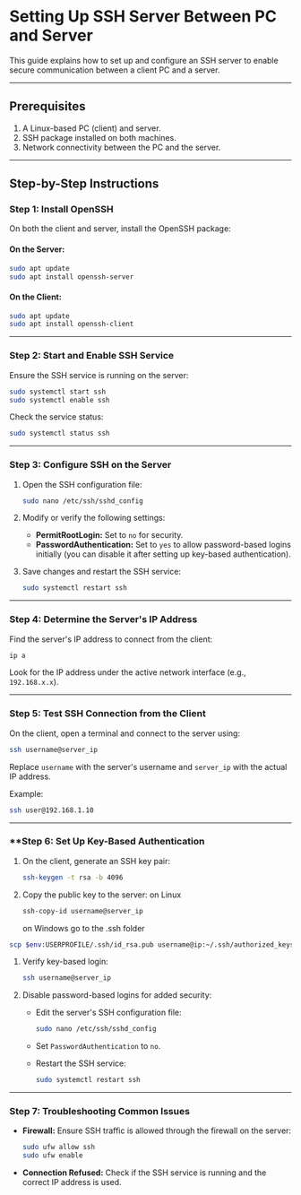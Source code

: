 

# **Setting Up SSH Server Between PC and Server**

This guide explains how to set up and configure an SSH server to enable secure communication between a client PC and a server.

---

## **Prerequisites**
1. A Linux-based PC (client) and server.
2. SSH package installed on both machines.
3. Network connectivity between the PC and the server.

---

## **Step-by-Step Instructions**

### **Step 1: Install OpenSSH**
On both the client and server, install the OpenSSH package:

#### On the Server:
```bash
sudo apt update
sudo apt install openssh-server
````

#### On the Client:

```bash
sudo apt update
sudo apt install openssh-client
```

---

### **Step 2: Start and Enable SSH Service**

Ensure the SSH service is running on the server:

```bash
sudo systemctl start ssh
sudo systemctl enable ssh
```

Check the service status:

```bash
sudo systemctl status ssh
```

---

### **Step 3: Configure SSH on the Server**

1. Open the SSH configuration file:
    
    ```bash
    sudo nano /etc/ssh/sshd_config
    ```
    
2. Modify or verify the following settings:
    
    - **PermitRootLogin:** Set to `no` for security.
    - **PasswordAuthentication:** Set to `yes` to allow password-based logins initially (you can disable it after setting up key-based authentication).
3. Save changes and restart the SSH service:
    
    ```bash
    sudo systemctl restart ssh
    ```
    

---

### **Step 4: Determine the Server's IP Address**

Find the server's IP address to connect from the client:

```bash
ip a
```

Look for the IP address under the active network interface (e.g., `192.168.x.x`).

---

### **Step 5: Test SSH Connection from the Client**

On the client, open a terminal and connect to the server using:

```bash
ssh username@server_ip
```

Replace `username` with the server's username and `server_ip` with the actual IP address.

Example:

```bash
ssh user@192.168.1.10
```

---

### **Step 6: Set Up Key-Based Authentication 

1. On the client, generate an SSH key pair:
    
    ```bash
    ssh-keygen -t rsa -b 4096
    ```
    
2. Copy the public key to the server:
	on Linux
    ```bash
    ssh-copy-id username@server_ip
    ```
	 on Windows go to the .ssh folder
```bash
scp $env:USERPROFILE/.ssh/id_rsa.pub username@ip:~/.ssh/authorized_keys
```
1. Verify key-based login:
    
    ```bash
    ssh username@server_ip
    ```
    
4. Disable password-based logins for added security:
    
    - Edit the server's SSH configuration file:
        
        ```bash
        sudo nano /etc/ssh/sshd_config
        ```
        
    - Set `PasswordAuthentication` to `no`.
    - Restart the SSH service:
        
        ```bash
        sudo systemctl restart ssh
        ```
        

---

### **Step 7: Troubleshooting Common Issues**

- **Firewall:** Ensure SSH traffic is allowed through the firewall on the server:
    
    ```bash
    sudo ufw allow ssh
    sudo ufw enable
    ```
    
- **Connection Refused:** Check if the SSH service is running and the correct IP address is used.
    

